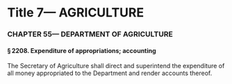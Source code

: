 
# Title 7— AGRICULTURE
### CHAPTER 55— DEPARTMENT OF AGRICULTURE
#### § 2208. Expenditure of appropriations; accounting

The Secretary of Agriculture shall direct and superintend the expenditure of all money appropriated to the Department and render accounts thereof.
